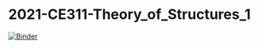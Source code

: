 # 2021-CE311-Theory_of_Structures_1


[![Binder](https://mybinder.org/badge_logo.svg)](https://mybinder.org/v2/gh/gtuinsaat/2021-CE311-Theory_of_Structures_1/HEAD)
